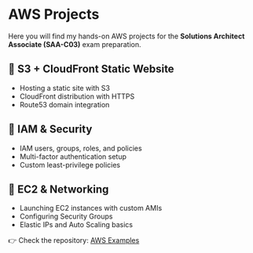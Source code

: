 # AWS Projects

Here you will find my hands-on AWS projects for the **Solutions Architect Associate (SAA-C03)** exam preparation.

## 🔹 S3 + CloudFront Static Website
- Hosting a static site with S3  
- CloudFront distribution with HTTPS  
- Route53 domain integration  

## 🔹 IAM & Security
- IAM users, groups, roles, and policies  
- Multi-factor authentication setup  
- Custom least-privilege policies  

## 🔹 EC2 & Networking
- Launching EC2 instances with custom AMIs  
- Configuring Security Groups  
- Elastic IPs and Auto Scaling basics  

👉 Check the repository: [AWS Examples](https://github.com/gonzalezluizpro/AWS-Examples)

